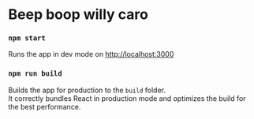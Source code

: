 # Beep boop willy caro

### `npm start`

Runs the app in dev mode on [http://localhost:3000](http://localhost:3000)

### `npm run build`

Builds the app for production to the `build` folder.\
It correctly bundles React in production mode and optimizes the build for the best performance.
